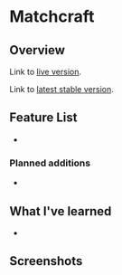 # Matchcraft

## Overview



Link to [live version](http://matchcraft.timhoristjr.com).

Link to [latest stable version](http://staging.matchcraft.timhoristjr.com).

## Feature List

  *

### Planned additions

  *

## What I've learned

  *

## Screenshots

